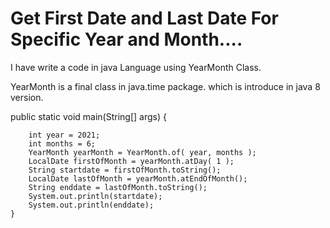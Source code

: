 # Get First Date and Last Date For Specific Year and Month....

 I have write a code in java Language using  YearMonth Class.
 
 YearMonth is a final class in java.time  package. which is introduce in java 8 version.
 
 public static void main(String[] args) {
	
		int year = 2021;
		int months = 6;
		YearMonth yearMonth = YearMonth.of( year, months );  
		LocalDate firstOfMonth = yearMonth.atDay( 1 );
		String startdate = firstOfMonth.toString();
		LocalDate lastOfMonth = yearMonth.atEndOfMonth();
		String enddate = lastOfMonth.toString();
	    System.out.println(startdate);
	    System.out.println(enddate);
	}
